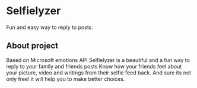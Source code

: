 Selfielyzer
=====================

Fun and easy way to reply to posts. 

## About project

Based on Microsoft emotions API Selfielyzer is a beautiful and a fun way to reply to your family and friends posts Know how your friends feel about your picture, video and writings from their selfie feed back. And sure its not only free! it will help you to make better choices.


